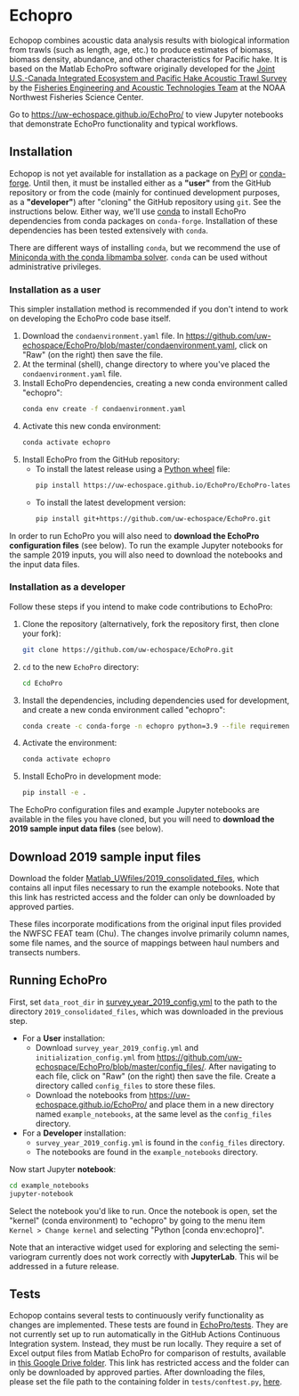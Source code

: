 # Echopro

Echopop combines acoustic data analysis results with biological information from trawls (such as length, age, etc.) to produce estimates of biomass, biomass density, abundance, and other characteristics for Pacific hake. It is based on the Matlab EchoPro software originally developed for the [Joint U.S.-Canada Integrated Ecosystem and Pacific Hake Acoustic Trawl Survey](https://www.fisheries.noaa.gov/west-coast/science-data/joint-us-canada-integrated-ecosystem-and-pacific-hake-acoustic-trawl-survey) by the [Fisheries Engineering and Acoustic Technologies Team](https://www.fisheries.noaa.gov/west-coast/sustainable-fisheries/fisheries-engineering-and-acoustic-technologies-team) at the NOAA Northwest Fisheries Science Center.

Go to https://uw-echospace.github.io/EchoPro/ to view Jupyter notebooks that demonstrate EchoPro functionality and typical workflows.

## Installation

Echopop is not yet available for installation as a package on [PyPI](https://pypi.org/) or [conda-forge](https://conda-forge.org/). Until then, it must be installed either as a **"user"** from the GitHub repository or from the code (mainly for continued development purposes, as a **"developer"**) after "cloning" the GitHub repository using `git`. See the instructions below. Either way, we'll use [conda](https://docs.conda.io) to install EchoPro dependencies from conda packages on `conda-forge`. Installation of these dependencies has been tested extensively with `conda`. 

There are different ways of installing `conda`, but we recommend the use of [Miniconda with the conda libmamba solver](https://echospace-group-docs.readthedocs.io/en/latest/compute-conda-jupyter.html). `conda` can be used without administrative privileges.

### Installation as a user

This simpler installation method is recommended if you don't intend to work on developing the EchoPro code base itself.

1. Download the `condaenvironment.yaml` file. In https://github.com/uw-echospace/EchoPro/blob/master/condaenvironment.yaml, click on "Raw" (on the right) then save the file.
2. At the terminal (shell), change directory to where you've placed the `condaenvironment.yaml` file.
3. Install EchoPro dependencies, creating a new conda environment called "echopro": 
    ```bash
    conda env create -f condaenvironment.yaml
    ```
4. Activate this new conda environment: 
    ```bash
    conda activate echopro
    ```
5. Install EchoPro from the GitHub repository:
    - To install the latest release using a [Python wheel](https://realpython.com/python-wheels/) file:
        ```bash
        pip install https://uw-echospace.github.io/EchoPro/EchoPro-latest-py3-none-any.whl
        ```
    - To install the latest development version:
        ```bash
        pip install git+https://github.com/uw-echospace/EchoPro.git
        ```

In order to run EchoPro you will also need to **download the EchoPro configuration files** (see below). To run the example Jupyter notebooks for the sample 2019 inputs, you will also need to download the notebooks and the input data files.

### Installation as a developer

Follow these steps if you intend to make code contributions to EchoPro:

1. Clone the repository (alternatively, fork the repository first, then clone your fork):
    ```bash
    git clone https://github.com/uw-echospace/EchoPro.git
    ```
2. `cd` to the new `EchoPro` directory:
    ```bash
    cd EchoPro
    ```
3. Install the dependencies, including dependencies used for development, and create a new conda environment called "echopro": 
    ```bash
    conda create -c conda-forge -n echopro python=3.9 --file requirements.txt --file requirements-dev.txt
    ```
4. Activate the environment: 
    ```bash
    conda activate echopro
    ```
5. Install EchoPro in development mode:
    ```bash
    pip install -e .
    ```

The EchoPro configuration files and example Jupyter notebooks are available in the files you have cloned, but you will need to **download the 2019 sample input data files** (see below).

## Download 2019 sample input files

Download the folder [Matlab_UWfiles/2019_consolidated_files](https://drive.google.com/drive/folders/13o1z5ebn3G05kAmfAVYJ3QqNEgxL8xxw?usp=sharing),
which contains all input files necessary to run the example notebooks. Note that this link has restricted access and the folder can only be downloaded by approved parties.

These files incorporate modifications from the original input files provided the NWFSC FEAT team (Chu). The changes involve primarily column names, some file names, and the source of mappings between haul numbers and transects numbers.

## Running EchoPro

First, set `data_root_dir` in [survey_year_2019_config.yml](https://github.com/uw-echospace/EchoPro/blob/master/config_files/survey_year_2019_config.yml)
to the path to the directory `2019_consolidated_files`, which was downloaded in the previous step.

- For a **User** installation:
    - Download `survey_year_2019_config.yml` and `initialization_config.yml` from https://github.com/uw-echospace/EchoPro/blob/master/config_files/. After navigating to each file, click on "Raw" (on the right) then save the file. Create a directory called `config_files` to store these files.
    - Download the notebooks from https://uw-echospace.github.io/EchoPro/ and place them in a new directory named `example_notebooks`, at the same level as the `config_files` directory.
- For a **Developer** installation:
    - `survey_year_2019_config.yml` is found in the `config_files` directory.
    - The notebooks are found in the `example_notebooks` directory.

Now start Jupyter **notebook**:
```bash
cd example_notebooks
jupyter-notebook
```

Select the notebook you'd like to run. Once the notebook is open, set the "kernel" (conda environment) to "echopro" by going to the menu item `Kernel > Change kernel` and selecting "Python [conda env:echopro]".

Note that an interactive widget used for exploring and selecting the semi-variogram currently does not work correctly with **JupyterLab**. This wil be addressed in a future release.

## Tests

Echopop contains several tests to continuously verify functionality as changes are implemented. These tests are found in [EchoPro/tests](https://github.com/uw-echospace/EchoPro/tree/master/EchoPro/tests). They are not currently set up to run automatically in the GitHub Actions Continuous Integration system. Instead, they must be run locally. They require a set of Excel output files from Matlab EchoPro for comparison of restults, available in [this Google Drive folder](https://drive.google.com/drive/folders/1_sUDUJY_e6M9cB3n5uibWeoukPqFP8ZO?usp=drive_link). This link has restricted access and the folder can only be downloaded by approved parties. After downloading the files, please set the file path to the containing folder in `tests/conftest.py`, [here](https://github.com/uw-echospace/EchoPro/blob/master/EchoPro/tests/conftest.py#L45).
